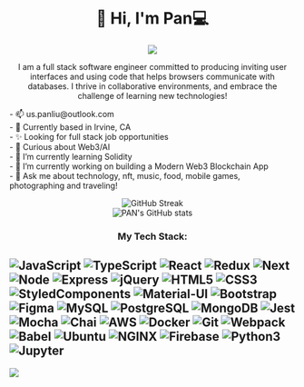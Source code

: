 <h1 align='center'>
  👋 Hi, I'm Pan💻
</h1>

<p align='center'>
  <a href="https://www.linkedin.com/in/pan-liu-us">
    <img src="https://img.shields.io/badge/linkedin-%230077B5.svg?&style=for-the-badge&logo=linkedin&logoColor=white" />
  </a>
</p>


<p align='center'>
I am a full stack software engineer committed to producing inviting user interfaces and using code that helps browsers communicate with databases. I thrive in collaborative environments, and embrace the challenge of learning new technologies!
</p>

<p align='left'>
- 📫 us.panliu@outlook.com
<br>
- 📍 Currently based in Irvine, CA
<br>
- ✨ Looking for full stack job opportunities
<br>
- 🤔 Curious about Web3/AI
<br>
- 🌱 I’m currently learning Solidity
<br>
- 🚀 I’m currently working on building a Modern Web3 Blockchain App
<br>
- 💬 Ask me about technology, nft, music, food, mobile games, photographing and traveling!
</p>

<p align='center'>
<img src="http://github-readme-streak-stats.herokuapp.com?user=pan-liu-us&theme=vue" alt="GitHub Streak"/>
<br>
<img src="https://github-readme-stats.vercel.app/api?username=pan-liu-us&count_private=true&show_icons=true&theme=light" alt="PAN's GitHub stats">
</p>
  
  
<h3 align='center'>
My Tech Stack:
</h3>

![JavaScript](https://img.shields.io/badge/-JavaScript-F7DF1E?logo=javascript&logoColor=white&style=for-the-badge)
![TypeScript](https://img.shields.io/badge/Typescript-3178C6?style=for-the-badge&logo=typescript&logoColor=61DAFB)
![React](https://img.shields.io/badge/-React-61DAFB?logo=react&logoColor=white&style=for-the-badge)
![Redux](https://img.shields.io/badge/-Redux-764ABC?logo=redux&logoColor=white&style=for-the-badge)
![Next](https://img.shields.io/badge/next.js-000000?style=for-the-badge&logo=nextdotjs&logoColor=white)
![Node](https://img.shields.io/badge/Node.js-339933?style=for-the-badge&logo=nodedotjs&logoColor=white)
![Express](https://img.shields.io/badge/Express.js-000000?style=for-the-badge&logo=express&logoColor=white)
![jQuery](https://img.shields.io/badge/-jQuery-0769AD?logo=jquery&logoColor=white&style=for-the-badge)
![HTML5](https://img.shields.io/badge/-HTML5-E34F26?logo=html5&logoColor=white&style=for-the-badge)
![CSS3](https://img.shields.io/badge/-CSS3-1572B6?logo=css3&logoColor=white&style=for-the-badge)
![StyledComponents](https://img.shields.io/badge/-styled--components-DB7093?style=for-the-badge&logo=styled-components&logoColor=white)
![Material-UI](https://img.shields.io/badge/-MUI-007FFF?logo=mui&logoColor=white&style=for-the-badge)
![Bootstrap](https://img.shields.io/badge/-Bootstrap-7952B3?logo=bootstrap&logoColor=white&style=for-the-badge)
![Figma](https://img.shields.io/badge/-Figma-B2E7E8?logo=figma&logoColor=black&style=for-the-badge)
![MySQL](https://img.shields.io/badge/-MySQL-005C84?style=for-the-badge&logo=mysql&logoColor=white)
![PostgreSQL](https://img.shields.io/badge/-PostgreSQL-316192?style=for-the-badge&logo=postgresql&logoColor=white)
![MongoDB](https://img.shields.io/badge/-MongoDB-47A248?logo=mongodb&logoColor=white&style=for-the-badge)
![Jest](https://img.shields.io/badge/-Jest-C21325?logo=jest&logoColor=white&style=for-the-badge)
![Mocha](https://img.shields.io/badge/-Mocha-8D6748?logo=mocha&logoColor=white&style=for-the-badge)
![Chai](https://img.shields.io/badge/-Chai-A30701?logo=chai&logoColor=white&style=for-the-badge)
![AWS](https://img.shields.io/badge/-AWS-232F3E?logo=amazonaws&logoColor=white&style=for-the-badge)
![Docker](https://img.shields.io/badge/-Docker-2496ED?logo=docker&logoColor=white&style=for-the-badge)
![Git](https://img.shields.io/badge/-Git-F05032?logo=git&logoColor=white&style=for-the-badge)
![Webpack](https://img.shields.io/badge/-Webpack-8DD6F9?logo=webpack&logoColor=white&style=for-the-badge)
![Babel](https://img.shields.io/badge/-Babel-F9DC3E?logo=babel&logoColor=white&style=for-the-badge)
![Ubuntu](https://img.shields.io/badge/-Ubuntu-E95420?logo=ubuntu&logoColor=white&style=for-the-badge)
![NGINX](https://img.shields.io/badge/-NGINX-009639?logo=nginx&logoColor=white&style=for-the-badge)
![Firebase](https://img.shields.io/badge/-Firebase-FFD700?logo=firebase&logoColor=white&style=for-the-badge)
![Python3](https://img.shields.io/badge/python-3670A0?style=for-the-badge&logo=python&logoColor=ffdd54)
![Jupyter](https://img.shields.io/badge/Jupyter-F37626.svg?&style=for-the-badge&logo=Jupyter&logoColor=white)
---
[![](https://visitcount.itsvg.in/api?id=pan-liu-us&label=Profile%20Views&color=0&icon=3&pretty=true)](https://visitcount.itsvg.in)
